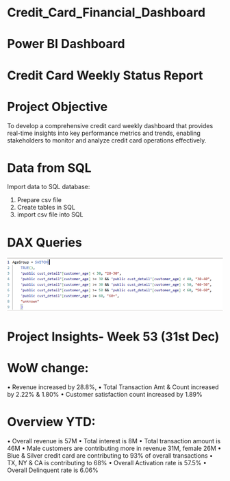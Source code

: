 # Credit_Card_Financial_Dashboard
# Power BI Dashboard

# Credit Card Weekly Status Report
# Project Objective
To develop a comprehensive credit card weekly dashboard that provides real-time insights into key performance metrics and trends, enabling stakeholders to monitor and analyze credit card operations effectively.

# Data from SQL
Import data to SQL database:
 1. Prepare csv file 
2. Create tables in SQL 
3. import csv file into SQL

# DAX Queries
![image alt](https://github.com/bikudx742016/Credit_Card_Financial_Dashboard/blob/main/dax1.png?raw=true)

# Project Insights- Week 53 (31st Dec)
# WoW change: 
• Revenue increased by 28.8%,
 • Total Transaction Amt & Count increased by 2.22% & 1.80% 
• Customer satisfaction count increased by 1.89%
# Overview YTD: 
• Overall revenue is 57M 
• Total interest is 8M 
• Total transaction amount is 46M 
• Male customers are contributing more in revenue 31M, female 26M 
• Blue & Silver credit card are contributing to 93% of overall transactions 
• TX, NY & CA is contributing to 68% 
• Overall Activation rate is 57.5% 
• Overall Delinquent rate is 6.06%



